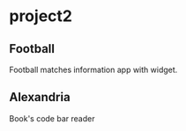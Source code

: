 # project2
## Football
Football matches information app with widget.

## Alexandria
Book's code bar reader

